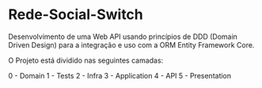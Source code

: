 # Rede-Social-Switch
Desenvolvimento de uma Web API usando princípios de DDD (Domain Driven Design) para a integração e uso com a ORM Entity Framework Core.

O Projeto está dividido nas seguintes camadas:

0 - Domain
1 - Tests
2 - Infra
3 - Application
4 - API
5 - Presentation
